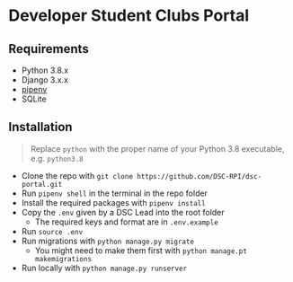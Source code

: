 # Developer Student Clubs Portal

## Requirements
- Python 3.8.x
- Django 3.x.x
- [pipenv](https://github.com/pypa/pipenv#installation)
- SQLite

## Installation
> Replace `python` with the proper name of your Python 3.8 executable, e.g. `python3.8`
- Clone the repo with `git clone https://github.com/DSC-RPI/dsc-portal.git`
- Run `pipenv shell` in the terminal in the repo folder
- Install the required packages with `pipenv install`
- Copy the `.env` given by a DSC Lead into the root folder
  - The required keys and format are in `.env.example`
- Run `source .env`
- Run migrations with `python manage.py migrate`
  - You might need to make them first with `python manage.pt makemigrations`
- Run locally with `python manage.py runserver`
